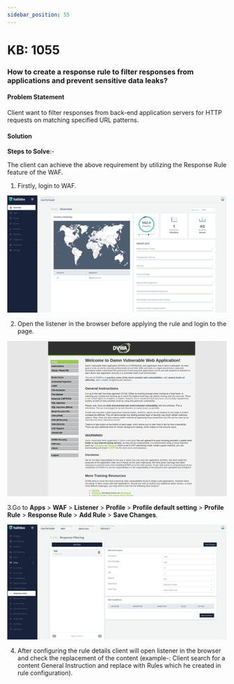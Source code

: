 ```yaml
---
sidebar_position: 55
---
```


# KB: 1055

### **How to create a response rule to filter responses from applications and prevent sensitive data leaks?**

#### **Problem Statement**

Client want to filter responses from back-end application servers for HTTP requests on matching specified URL patterns.

#### **Solution**

**Steps to Solve**:-

The client can achieve the above requirement by utilizing the Response Rule feature of the WAF.

1. Firstly, login to WAF.

![kb-1055](/img/waf/kb/v2/overview_kb_1055_1.png)

2. Open the listener in the browser before applying the rule and login to the page.

![kb-1055](/img/waf/tutorials/broswer.png)

3.Go to **Apps** > **WAF** > **Listener** > **Profile** > **Profile default setting** > **Profile Rule** > **Response Rule** > **Add Rule** > **Save Changes**.

![kb-1055](/img/waf/kb/v2/rules_kb_1055_3.png)

4. After configuring the rule details client will open listener in the browser and check the replacement of the content (example-: Client search for a content General Instruction and replace with Rules which he created in rule configuration).